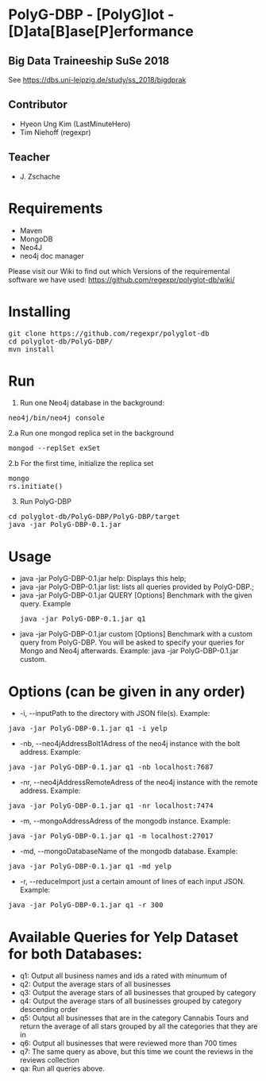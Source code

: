# PolyG-DBP - [PolyG]lot - [D]ata[B]ase[P]erformance
## Big Data Traineeship SuSe 2018

See https://dbs.uni-leipzig.de/study/ss_2018/bigdprak

## Contributor
* Hyeon Ung Kim (LastMinuteHero)
* Tim Niehoff (regexpr)
## Teacher
* J. Zschache

# Requirements
* Maven
* MongoDB
* Neo4J
* neo4j doc manager

Please visit our Wiki to find out which Versions of the requiremental software we have used:
https://github.com/regexpr/polyglot-db/wiki/

# Installing
<pre>
git clone https://github.com/regexpr/polyglot-db
cd polyglot-db/PolyG-DBP/
mvn install
</pre>

# Run
1. Run one Neo4j database in the background:
<pre>
neo4j/bin/neo4j console
</pre>

2.a Run one mongod replica set in the background
<pre>
mongod --replSet exSet 
</pre>
2.b For the first time, initialize the replica set
<pre>
mongo
rs.initiate()
</pre>

3. Run PolyG-DBP
<pre>
cd polyglot-db/PolyG-DBP/PolyG-DBP/target
java -jar PolyG-DBP-0.1.jar
</pre>

# Usage
* java -jar PolyG-DBP-0.1.jar help:
            Displays this help;
* java -jar PolyG-DBP-0.1.jar list:
            lists all queries provided by PolyG-DBP.;
* java -jar PolyG-DBP-0.1.jar QUERY [Options]
            Benchmark with the given query. Example
            <pre>java -jar PolyG-DBP-0.1.jar q1</pre>
* java -jar PolyG-DBP-0.1.jar custom [Options]
	Benchmark with a custom query from PolyG-DBP. 
            You will be asked to specify your queries for Mongo and Neo4j afterwards.
Example: java -jar PolyG-DBP-0.1.jar custom.
# Options (can be given in any order)
* -i, --inputPath to the directory with JSON file(s). Example: 
<pre>java -jar PolyG-DBP-0.1.jar q1 -i yelp</pre>
* -nb, --neo4jAddressBolt1Adress of the neo4j instance with the bolt address. Example: 
<pre>java -jar PolyG-DBP-0.1.jar q1 -nb localhost:7687</pre>
* -nr, --neo4jAddressRemoteAdress of the neo4j instance with the remote address. Example: 
<pre>java -jar PolyG-DBP-0.1.jar q1 -nr localhost:7474</pre>
* -m, --mongoAddressAdress of the mongodb instance. Example: 
<pre>java -jar PolyG-DBP-0.1.jar q1 -m localhost:27017</pre>
* -md, --mongoDatabaseName of the mongodb database. Example: 
<pre>java -jar PolyG-DBP-0.1.jar q1 -md yelp</pre>
* -r, --reduceImport just a certain amount of lines of each input JSON. Example: 
<pre>java -jar PolyG-DBP-0.1.jar q1 -r 300</pre>
    
 # Available Queries for Yelp Dataset for both Databases:
* q1:	Output all business names and ids a <specific user> rated with minumum of <stars>
* q2:	Output the average stars of all businesses
* q3:	Output the average stars of all businesses that grouped by category
* q4:	Output the average stars of all businesses grouped by category descending order
* q5:	Output all businesses that are in the category Cannabis Tours and return the average of all stars grouped by all the categories that they are in
* q6:	Output all businesses that were reviewed more than 700 times
* q7:	The same query as above, but this time we count the reviews in the reviews collection
* qa:	Run all queries above.
